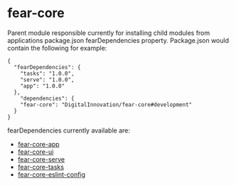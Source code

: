 # fear-core
Parent module responsible currently for installing child modules from applications package.json fearDependencies property. Package.json would contain the following for example:

```
{
  "fearDependencies": {
    "tasks": "1.0.0",
    "serve": "1.0.0",
    "app": "1.0.0"
  },
    "dependencies": {
    "fear-core": "DigitalInnovation/fear-core#development"
  }
}
```
fearDependencies currently available are:

* [fear-core-app](https://github.com/DigitalInnovation/fear-core-app)
* [fear-core-ui](https://github.com/DigitalInnovation/fear-core-ui)
* [fear-core-serve](https://github.com/DigitalInnovation/fear-core-serve)
* [fear-core-tasks](https://github.com/DigitalInnovation/fear-core-tasks)
* [fear-core-eslint-config](https://github.com/DigitalInnovation/fear-core-eslint-config)
